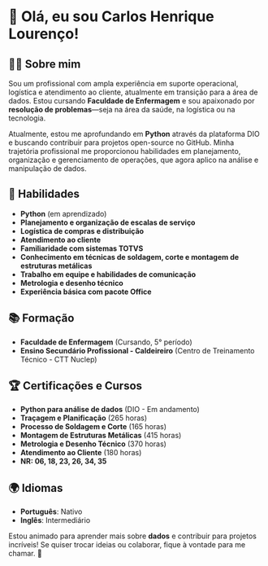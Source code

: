 # 👋 Olá, eu sou Carlos Henrique Lourenço!  

## 🧑‍💻 Sobre mim  
Sou um profissional com ampla experiência em suporte operacional, logística e atendimento ao cliente, atualmente em transição para a área de dados. Estou cursando **Faculdade de Enfermagem** e sou apaixonado por **resolução de problemas**—seja na área da saúde, na logística ou na tecnologia.  

Atualmente, estou me aprofundando em **Python** através da plataforma DIO e buscando contribuir para projetos open-source no GitHub. Minha trajetória profissional me proporcionou habilidades em planejamento, organização e gerenciamento de operações, que agora aplico na análise e manipulação de dados.  

## 🚀 Habilidades  
- **Python** (em aprendizado)  
- **Planejamento e organização de escalas de serviço**  
- **Logística de compras e distribuição**  
- **Atendimento ao cliente**  
- **Familiaridade com sistemas TOTVS**  
- **Conhecimento em técnicas de soldagem, corte e montagem de estruturas metálicas**  
- **Trabalho em equipe e habilidades de comunicação**  
- **Metrologia e desenho técnico**  
- **Experiência básica com pacote Office**  

## 📚 Formação  
- **Faculdade de Enfermagem** (Cursando, 5° período)  
- **Ensino Secundário Profissional - Caldeireiro** (Centro de Treinamento Técnico - CTT Nuclep)  

## 🏆 Certificações e Cursos  
- **Python para análise de dados** (DIO - Em andamento)  
- **Traçagem e Planificação** (265 horas)  
- **Processo de Soldagem e Corte** (165 horas)  
- **Montagem de Estruturas Metálicas** (415 horas)  
- **Metrologia e Desenho Técnico** (370 horas)  
- **Atendimento ao Cliente** (180 horas)  
- **NR: 06, 18, 23, 26, 34, 35**  

## 🌍 Idiomas  
- **Português**: Nativo  
- **Inglês**: Intermediário  

Estou animado para aprender mais sobre **dados** e contribuir para projetos incríveis! Se quiser trocar ideias ou colaborar, fique à vontade para me chamar. 🚀  
